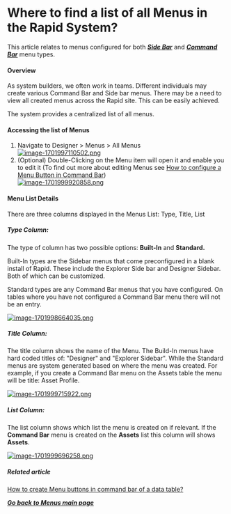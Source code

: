 # Where to find a list of all Menus in the Rapid System?

This article relates to menus configured for both ***[Side Bar](https://docs.rapidplatform.com/books/glossary/page/sidebar)*** and ***[Command Bar](https://docs.rapidplatform.com/books/glossary/page/command-bar)*** menu types.

#### Overview

As system builders, we often work in teams. Different individuals may create various Command Bar and Side bar menus. There may be a need to view all created menus across the Rapid site. This can be easily achieved.

The system provides a centralized list of all menus.

#### Accessing the list of Menus

1. Navigate to Designer &gt; Menus &gt; All Menus  
    [![image-1701997110502.png](https://docs.rapidplatform.com/uploads/images/gallery/2023-12/scaled-1680-/hm9kXyFL5OE0xMMn-image-1701997110502.png)](https://docs.rapidplatform.com/uploads/images/gallery/2023-12/hm9kXyFL5OE0xMMn-image-1701997110502.png)
2. (Optional) Double-Clicking on the Menu item will open it and enable you to edit it (To find out more about editing Menus see [How to configure a Menu Button in Command Bar](https://docs.rapidplatform.com/books/experiences/page/how-to-configure-a-menu-button-in-a-command-bar))  
    [![image-1701999920858.png](https://docs.rapidplatform.com/uploads/images/gallery/2023-12/scaled-1680-/mSF4LF210M9btLHA-image-1701999920858.png)](https://docs.rapidplatform.com/uploads/images/gallery/2023-12/mSF4LF210M9btLHA-image-1701999920858.png)

#### Menu List Details

There are three columns displayed in the Menus List: Type, Title, List

##### Type Column:

The type of column has two possible options: **Built-In** and **Standard.**

Built-In types are the Sidebar menus that come preconfigured in a blank install of Rapid. These include the Explorer Side bar and Designer Sidebar. Both of which can be customized.

Standard types are any Command Bar menus that you have configured. On tables where you have not configured a Command Bar menu there will not be an entry.

[![image-1701998664035.png](https://docs.rapidplatform.com/uploads/images/gallery/2023-12/scaled-1680-/7eduVuUXKdUGKacp-image-1701998664035.png)](https://docs.rapidplatform.com/uploads/images/gallery/2023-12/7eduVuUXKdUGKacp-image-1701998664035.png)

##### Title Column:

The title column shows the name of the Menu. The Build-In menus have hard coded titles of: "Designer" and "Explorer Sidebar". While the Standard menus are system generated based on where the menu was created. For example, if you create a Command Bar menu on the Assets table the menu will be title: Asset Profile.

[![image-1701999715922.png](https://docs.rapidplatform.com/uploads/images/gallery/2023-12/scaled-1680-/1AWEFkPQmjaHWBe0-image-1701999715922.png)](https://docs.rapidplatform.com/uploads/images/gallery/2023-12/1AWEFkPQmjaHWBe0-image-1701999715922.png)

##### List Column:

The list column shows which list the menu is created on if relevant. If the **Command Bar** menu is created on the **Assets** list this column will shows **Assets**.

[![image-1701999696258.png](https://docs.rapidplatform.com/uploads/images/gallery/2023-12/scaled-1680-/LAl97gOhTguKqKXo-image-1701999696258.png)](https://docs.rapidplatform.com/uploads/images/gallery/2023-12/LAl97gOhTguKqKXo-image-1701999696258.png)

##### **Related article**

[How to create Menu buttons in command bar of a data table?](https://docs.rapidplatform.com/books/experiences/page/how-to-configure-a-menu-button-in-a-command-bar "How to configure a Menu button in a command bar?")

[***Go back to Menus main page***](https://docs.rapidplatform.com/books/experiences/page/all-about-menus-in-dezigna "All about Menus in Dezigna")